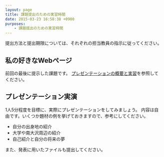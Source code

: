 ```yaml
---
layout: page
title: 課題提出のための実習時間
date: 2015-03-23 16:58:38 +0900
purposes:
    - 課題提出のための実習時間
---
```



提出方法と提出期限については、それぞれの担当教員の指示に従ってください。


私の好きなWebページ
-------------------

前回の最後に提示した課題です。
[プレゼンテーションの概要と実習](../01/index.html)を参照してください。


プレゼンテーション実演
----------------------

1人5分程度を目標に、実際にプレゼンテーションをしてみましょう。
内容は自由です。いくつか題材の例を挙げておきますので、参考にしてください。

-   自分の出身地の紹介
-   大学や南大沢周辺の紹介
-   自己紹介と自分の将来の夢

また、発表に用いたファイルも提出してください。


